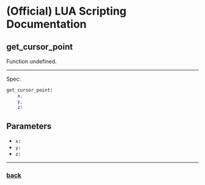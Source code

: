 
# (Official) LUA Scripting Documentation

## get_cursor_point

Function undefined.

___

Spec:

```lua
get_cursor_point(
	x,
	y,
	z)
```

## Parameters

- `x:` 
- `y:` 
- `z:` 

___

### [back](../other)
